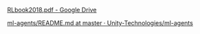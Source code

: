 
[RLbook2018.pdf - Google Drive](https://drive.google.com/file/d/1opPSz5AZ_kVa1uWOdOiveNiBFiEOHjkG/view)



[ml-agents/README.md at master · Unity-Technologies/ml-agents](https://github.com/Unity-Technologies/ml-agents/blob/master/README.md)
